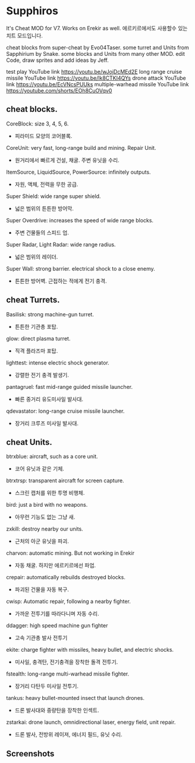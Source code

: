# Supphiros
It's Cheat MOD for V7. Works on Erekir as well.
에르키르에서도 사용할수 있는 치트 모드입니다.

cheat blocks from super-cheat by Evo04Taser.
some turret and Units from Sapphirium by Snake.
some blocks and Units from many other MOD.
edit Code, draw sprites and add ideas by Jeff.

test play YouTube link https://youtu.be/wJojDcMEd2E
long range cruise missile YouTube link https://youtu.be/lk8CTKI4QYs
drone attack YouTube link https://youtu.be/EcVNcsPUUks
multiple-warhead missile YouTube link https://youtube.com/shorts/EOh8CuOVqv0

## cheat blocks.
CoreBlock: size 3, 4, 5, 6.
 - 피라미드 모양의 코어블록.

CoreUnit: very fast, long-range build and mining. Repair Unit.
 - 원거리에서 빠르게 건설, 채굴. 주변 유닛을 수리.

ItemSource, LiquidSource, PowerSource: infinitely outputs.
 - 자원, 액체, 전력을 무한 공급.

Super Shield: wide range super shield.
 - 넓은 범위의 튼튼한 방어막.

Super Overdrive: increases the speed of wide range blocks.
 - 주변 건물들의 스피드 업.

Super Radar, Light Radar: wide range radius.
 - 넓은 범위의 레이더.

Super Wall: strong barrier. electrical shock to a close enemy.
 - 튼튼한 방어벽. 근접하는 적에게 전기 충격.

## cheat Turrets.
Basilisk: strong machine-gun turret.
 - 튼튼한 기관총 포탑.

glow: direct plasma turret.
 - 직격 플라즈마 포탑.

lighttest: intense electric shock generator.
 - 강렬한 전기 충격 발생기.

pantagruel: fast mid-range guided missile launcher.
 - 빠른 중거리 유도미사일 발사대.

qdevastator: long-range cruise missile launcher.
 - 장거리 크루즈 미사일 발사대.


## cheat Units.
btrxblue: aircraft, such as a core unit.
 - 코어 유닛과 같은 기체.

btrxtrsp: transparent aircraft for screen capture.
 - 스크린 캡처를 위한 투명 비행체.

bird: just a bird with no weapons.
 - 아무런 기능도 없는 그냥 새.

zxkill: destroy nearby our units.
 - 근처의 아군 유닛을 파괴.

charvon: automatic mining. But not working in Erekir
 - 자동 채굴. 하지만 에르키르에선 파업.

crepair: automatically rebuilds destroyed blocks.
 - 파괴된 건물을 자동 복구.

cwisp: Automatic repair, following a nearby fighter.
 - 가까운 전투기를 따라다니며 자동 수리.

ddagger: high speed machine gun fighter
 - 고속 기관총 발사 전투기

ekite: charge fighter with missiles, heavy bullet, and electric shocks.
 - 미사일, 충격탄, 전기충격을 장착한 돌격 전투기.

fstealth: long-range multi-warhead missile fighter.
 - 장거리 다탄두 미사일 전투기.

tankus: heavy bullet-mounted insect that launch drones.
 - 드론 발사대와 중량탄을 장착한 인섹트.

zstarkai: drone launch, omnidirectional laser, energy field, unit repair.
 - 드론 발사, 전방위 레이져, 에너지 필드, 유닛 수리.

## Screenshots
